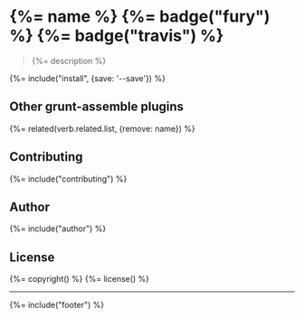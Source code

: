 # {%= name %} {%= badge("fury") %} {%= badge("travis") %}

> {%= description %}

{%= include("install", {save: '--save'}) %}

## Other grunt-assemble plugins
{%= related(verb.related.list, {remove: name}) %}

## Contributing
{%= include("contributing") %}

## Author
{%= include("author") %}

## License
{%= copyright() %}
{%= license() %}

***

{%= include("footer") %}
